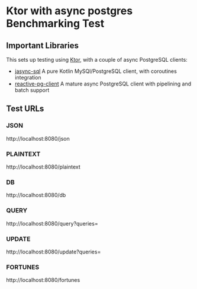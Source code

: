 # Ktor with async postgres Benchmarking Test

## Important Libraries
This sets up testing using [Ktor](https://ktor.io/), with a couple of async PostgreSQL clients:
* [jasync-sql](https://github.com/jasync-sql/jasync-sql) A pure Kotlin MySQl/PostgreSQL client, with coroutines integration
* [reactive-pg-client](https://reactiverse.io/reactive-pg-client/guide/java/) A mature async PostgreSQL client with pipelining and batch support

## Test URLs
### JSON

http://localhost:8080/json

### PLAINTEXT

http://localhost:8080/plaintext

### DB

http://localhost:8080/db

### QUERY

http://localhost:8080/query?queries=

### UPDATE

http://localhost:8080/update?queries=

### FORTUNES

http://localhost:8080/fortunes